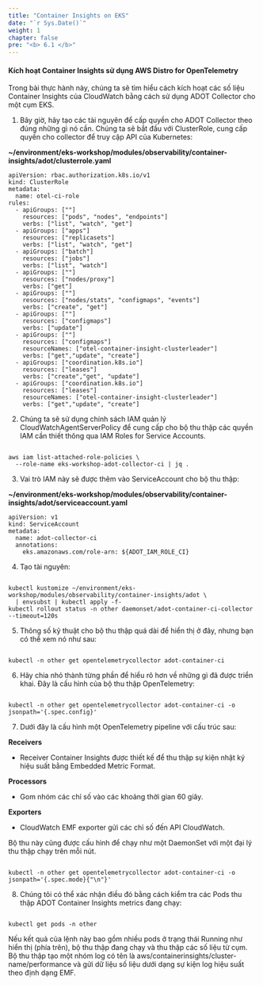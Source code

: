 ```yaml
---
title: "Container Insights on EKS"
date: "`r Sys.Date()`"
weight: 1
chapter: false
pre: "<b> 6.1 </b>"
---
```


#### Kích hoạt Container Insights sử dụng AWS Distro for OpenTelemetry

Trong bài thực hành này, chúng ta sẽ tìm hiểu cách kích hoạt các số liệu Container Insights của CloudWatch bằng cách sử dụng ADOT Collector cho một cụm EKS.

1. Bây giờ, hãy tạo các tài nguyên để cấp quyền cho ADOT Collector theo đúng những gì nó cần. Chúng ta sẽ bắt đầu với ClusterRole, cung cấp quyền cho collector để truy cập API của Kubernetes:

**~/environment/eks-workshop/modules/observability/container-insights/adot/clusterrole.yaml**

```
apiVersion: rbac.authorization.k8s.io/v1
kind: ClusterRole
metadata:
  name: otel-ci-role
rules:
  - apiGroups: [""]
    resources: ["pods", "nodes", "endpoints"]
    verbs: ["list", "watch", "get"]
  - apiGroups: ["apps"]
    resources: ["replicasets"]
    verbs: ["list", "watch", "get"]
  - apiGroups: ["batch"]
    resources: ["jobs"]
    verbs: ["list", "watch"]
  - apiGroups: [""]
    resources: ["nodes/proxy"]
    verbs: ["get"]
  - apiGroups: [""]
    resources: ["nodes/stats", "configmaps", "events"]
    verbs: ["create", "get"]
  - apiGroups: [""]
    resources: ["configmaps"]
    verbs: ["update"]
  - apiGroups: [""]
    resources: ["configmaps"]
    resourceNames: ["otel-container-insight-clusterleader"]
    verbs: ["get","update", "create"]
  - apiGroups: ["coordination.k8s.io"]
    resources: ["leases"]
    verbs: ["create","get", "update"]
  - apiGroups: ["coordination.k8s.io"]
    resources: ["leases"]
    resourceNames: ["otel-container-insight-clusterleader"]
    verbs: ["get","update", "create"]

```

2. Chúng ta sẽ sử dụng chính sách IAM quản lý CloudWatchAgentServerPolicy để cung cấp cho bộ thu thập các quyền IAM cần thiết thông qua IAM Roles for Service Accounts.

```

aws iam list-attached-role-policies \
  --role-name eks-workshop-adot-collector-ci | jq .

```

3. Vai trò IAM này sẽ được thêm vào ServiceAccount cho bộ thu thập:

**~/environment/eks-workshop/modules/observability/container-insights/adot/serviceaccount.yaml**

```
apiVersion: v1
kind: ServiceAccount
metadata:
  name: adot-collector-ci
  annotations:
    eks.amazonaws.com/role-arn: ${ADOT_IAM_ROLE_CI}

```

4. Tạo tài nguyên:

```

kubectl kustomize ~/environment/eks-workshop/modules/observability/container-insights/adot \
  | envsubst | kubectl apply -f-
kubectl rollout status -n other daemonset/adot-container-ci-collector --timeout=120s

```


5. Thông số kỹ thuật cho bộ thu thập quá dài để hiển thị ở đây, nhưng bạn có thể xem nó như sau:

```

kubectl -n other get opentelemetrycollector adot-container-ci

```

6. Hãy chia nhỏ thành từng phần để hiểu rõ hơn về những gì đã được triển khai. Đây là cấu hình của bộ thu thập OpenTelemetry:

```

kubectl -n other get opentelemetrycollector adot-container-ci -o jsonpath='{.spec.config}'

```

7. Dưới đây là cấu hình một OpenTelemetry pipeline với cấu trúc sau:

**Receivers**

- Receiver Container Insights được thiết kế để thu thập sự kiện nhật ký hiệu suất bằng Embedded Metric Format.

**Processors**

- Gom nhóm các chỉ số vào các khoảng thời gian 60 giây.

**Exporters**

- CloudWatch EMF exporter gửi các chỉ số đến API CloudWatch.

Bộ thu này cũng được cấu hình để chạy như một DaemonSet với một đại lý thu thập chạy trên mỗi nút.


```

kubectl -n other get opentelemetrycollector adot-container-ci -o jsonpath='{.spec.mode}{"\n"}'

```

8. Chúng tôi có thể xác nhận điều đó bằng cách kiểm tra các Pods thu thập ADOT Container Insights metrics đang chạy:

```

kubectl get pods -n other

```


Nếu kết quả của lệnh này bao gồm nhiều pods ở trạng thái Running như hiển thị (phía trên), bộ thu thập đang chạy và thu thập các số liệu từ cụm. Bộ thu thập tạo một nhóm log có tên là aws/containerinsights/cluster-name/performance và gửi dữ liệu số liệu dưới dạng sự kiện log hiệu suất theo định dạng EMF.